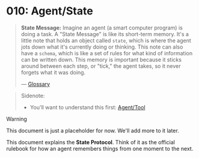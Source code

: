 # 010: Agent/State

> **State Message:** Imagine an agent (a smart computer program) is doing a task. A "State Message" is like its short-term memory. It's a little note that holds an object called `state`, which is where the agent jots down what it's currently doing or thinking. This note can also have a `schema`, which is like a set of rules for what kind of information can be written down. This memory is important because it sticks around between each step, or "tick," the agent takes, so it never forgets what it was doing.
>
> — [Glossary](./000_glossary.md)

> Sidenote:
>
> - You'll want to understand this first: [Agent/Tool](./002_agent_tool.md)

> [!WARNING]
> This document is just a placeholder for now. We'll add more to it later.

This document explains the **State Protocol**. Think of it as the official rulebook for how an agent remembers things from one moment to the next.